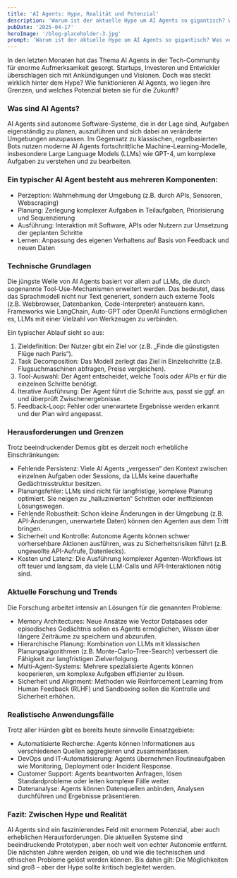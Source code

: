 ```yaml
---
title: 'AI Agents: Hype, Realität und Potenzial'
description: 'Warum ist der aktuelle Hype um AI Agents so gigantisch? Was versprechen wir uns alle davon, wenn in Zukunft Agents auch komplexe und zusammenhängende Tätigkeiten übernehmen? Welche Rolle spielt das menschliche Handeln und Zutun in dieser realitätsnahen Zukunft?'
pubDate: '2025-04-17'
heroImage: '/blog-placeholder-3.jpg'
prompt: 'Warum ist der aktuelle Hype um AI Agents so gigantisch? Was versprechen wir uns alle davon, wenn in Zukunft Agents auch komplexe und zusammenhängende Tätigkeiten übernehmen? Welche Rolle spielt das menschliche Handeln und Zutun in dieser realitätsnahen Zukunft?'
---
```


In den letzten Monaten hat das Thema AI Agents in der Tech-Community für enorme Aufmerksamkeit gesorgt. Startups, Investoren und Entwickler überschlagen sich mit Ankündigungen und Visionen. Doch was steckt wirklich hinter dem Hype? Wie funktionieren AI Agents, wo liegen ihre Grenzen, und welches Potenzial bieten sie für die Zukunft?

### Was sind AI Agents?

AI Agents sind autonome Software-Systeme, die in der Lage sind, Aufgaben eigenständig zu planen, auszuführen und sich dabei an veränderte Umgebungen anzupassen. Im Gegensatz zu klassischen, regelbasierten Bots nutzen moderne AI Agents fortschrittliche Machine-Learning-Modelle, insbesondere Large Language Models (LLMs) wie GPT-4, um komplexe Aufgaben zu verstehen und zu bearbeiten.

### Ein typischer AI Agent besteht aus mehreren Komponenten:

- Perzeption: Wahrnehmung der Umgebung (z.B. durch APIs, Sensoren, Webscraping)
- Planung: Zerlegung komplexer Aufgaben in Teilaufgaben, Priorisierung und Sequenzierung
- Ausführung: Interaktion mit Software, APIs oder Nutzern zur Umsetzung der geplanten Schritte
- Lernen: Anpassung des eigenen Verhaltens auf Basis von Feedback und neuen Daten

### Technische Grundlagen

Die jüngste Welle von AI Agents basiert vor allem auf LLMs, die durch sogenannte Tool-Use-Mechanismen erweitert werden. Das bedeutet, dass das Sprachmodell nicht nur Text generiert, sondern auch externe Tools (z.B. Webbrowser, Datenbanken, Code-Interpreter) ansteuern kann. Frameworks wie LangChain, Auto-GPT oder OpenAI Functions ermöglichen es, LLMs mit einer Vielzahl von Werkzeugen zu verbinden.

Ein typischer Ablauf sieht so aus:

1. Zieldefinition: Der Nutzer gibt ein Ziel vor (z.B. „Finde die günstigsten Flüge nach Paris“).
2. Task Decomposition: Das Modell zerlegt das Ziel in Einzelschritte (z.B. Flugsuchmaschinen abfragen, Preise vergleichen).
3. Tool-Auswahl: Der Agent entscheidet, welche Tools oder APIs er für die einzelnen Schritte benötigt.
4. Iterative Ausführung: Der Agent führt die Schritte aus, passt sie ggf. an und überprüft Zwischenergebnisse.
5. Feedback-Loop: Fehler oder unerwartete Ergebnisse werden erkannt und der Plan wird angepasst.

### Herausforderungen und Grenzen

Trotz beeindruckender Demos gibt es derzeit noch erhebliche Einschränkungen:

- Fehlende Persistenz: Viele AI Agents „vergessen“ den Kontext zwischen einzelnen Aufgaben oder Sessions, da LLMs keine dauerhafte Gedächtnisstruktur besitzen.
- Planungsfehler: LLMs sind nicht für langfristige, komplexe Planung optimiert. Sie neigen zu „halluzinierten“ Schritten oder ineffizienten Lösungswegen.
- Fehlende Robustheit: Schon kleine Änderungen in der Umgebung (z.B. API-Änderungen, unerwartete Daten) können den Agenten aus dem Tritt bringen.
- Sicherheit und Kontrolle: Autonome Agents können schwer vorhersehbare Aktionen ausführen, was zu Sicherheitsrisiken führt (z.B. ungewollte API-Aufrufe, Datenlecks).
- Kosten und Latenz: Die Ausführung komplexer Agenten-Workflows ist oft teuer und langsam, da viele LLM-Calls und API-Interaktionen nötig sind.

### Aktuelle Forschung und Trends

Die Forschung arbeitet intensiv an Lösungen für die genannten Probleme:

- Memory Architectures: Neue Ansätze wie Vector Databases oder episodisches Gedächtnis sollen es Agents ermöglichen, Wissen über längere Zeiträume zu speichern und abzurufen.
- Hierarchische Planung: Kombination von LLMs mit klassischen Planungsalgorithmen (z.B. Monte-Carlo-Tree-Search) verbessert die Fähigkeit zur langfristigen Zielverfolgung.
- Multi-Agent-Systems: Mehrere spezialisierte Agents können kooperieren, um komplexe Aufgaben effizienter zu lösen.
- Sicherheit und Alignment: Methoden wie Reinforcement Learning from Human Feedback (RLHF) und Sandboxing sollen die Kontrolle und Sicherheit erhöhen.

### Realistische Anwendungsfälle

Trotz aller Hürden gibt es bereits heute sinnvolle Einsatzgebiete:

- Automatisierte Recherche: Agents können Informationen aus verschiedenen Quellen aggregieren und zusammenfassen.
- DevOps und IT-Automatisierung: Agents übernehmen Routineaufgaben wie Monitoring, Deployment oder Incident Response.
- Customer Support: Agents beantworten Anfragen, lösen Standardprobleme oder leiten komplexe Fälle weiter.
- Datenanalyse: Agents können Datenquellen anbinden, Analysen durchführen und Ergebnisse präsentieren.

### Fazit: Zwischen Hype und Realität

AI Agents sind ein faszinierendes Feld mit enormem Potenzial, aber auch erheblichen Herausforderungen. Die aktuellen Systeme sind beeindruckende Prototypen, aber noch weit von echter Autonomie entfernt. Die nächsten Jahre werden zeigen, ob und wie die technischen und ethischen Probleme gelöst werden können. Bis dahin gilt: Die Möglichkeiten sind groß – aber der Hype sollte kritisch begleitet werden.

